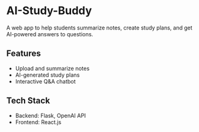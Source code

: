 # AI-Study-Buddy
A web app to help students summarize notes, create study plans, and get AI-powered answers to questions.

## Features
- Upload and summarize notes
- AI-generated study plans
- Interactive Q&A chatbot

## Tech Stack
- Backend: Flask, OpenAI API
- Frontend: React.js